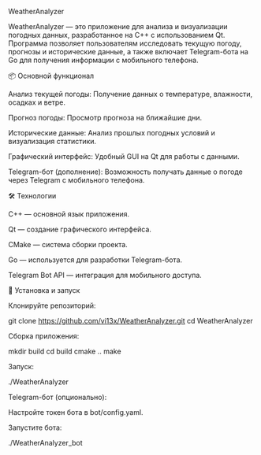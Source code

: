 WeatherAnalyzer

WeatherAnalyzer — это приложение для анализа и визуализации погодных данных, разработанное на C++ с использованием Qt. Программа позволяет пользователям исследовать текущую погоду, прогнозы и исторические данные, а также включает Telegram-бота на Go для получения информации с мобильного телефона.

📦 Основной функционал

Анализ текущей погоды: Получение данных о температуре, влажности, осадках и ветре.

Прогноз погоды: Просмотр прогноза на ближайшие дни.

Исторические данные: Анализ прошлых погодных условий и визуализация статистики.

Графический интерфейс: Удобный GUI на Qt для работы с данными.

Telegram-бот (дополнение): Возможность получать данные о погоде через Telegram с мобильного телефона.

🛠️ Технологии

C++ — основной язык приложения.

Qt — создание графического интерфейса.

CMake — система сборки проекта.

Go — используется для разработки Telegram-бота.

Telegram Bot API — интеграция для мобильного доступа.

🚀 Установка и запуск

Клонируйте репозиторий:

git clone https://github.com/vi13x/WeatherAnalyzer.git
cd WeatherAnalyzer


Сборка приложения:

mkdir build
cd build
cmake ..
make


Запуск:

./WeatherAnalyzer


Telegram-бот (опционально):

Настройте токен бота в bot/config.yaml.

Запустите бота:

./WeatherAnalyzer_bot
